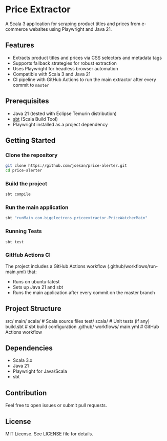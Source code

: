 # Price Extractor

A Scala 3 application for scraping product titles and prices from e-commerce websites using Playwright and Java 21.

## Features

- Extracts product titles and prices via CSS selectors and metadata tags
- Supports fallback strategies for robust extraction
- Uses Playwright for headless browser automation
- Compatible with Scala 3 and Java 21
- CI pipeline with GitHub Actions to run the main extractor after every commit to `master`

## Prerequisites

- Java 21 (tested with Eclipse Temurin distribution)
- [sbt](https://www.scala-sbt.org/) (Scala Build Tool)
- Playwright installed as a project dependency

## Getting Started

### Clone the repository

```bash
git clone https://github.com/joesan/price-alerter.git
cd price-alerter
```

### Build the project

```bash
sbt compile
```

### Run the main application

```bash
sbt "runMain com.bigelectrons.priceextractor.PriceWatcherMain"
```

### Running Tests

```bash
sbt test
```

### GitHub Actions CI

The project includes a GitHub Actions workflow (.github/workflows/run-main.yml) that:

- Runs on ubuntu-latest
- Sets up Java 21 and sbt
- Runs the main application after every commit on the master branch

## Project Structure
src/
main/
scala/            # Scala source files
test/
scala/            # Unit tests (if any)
build.sbt             # sbt build configuration
.github/
workflows/
main.yml          # GitHub Actions workflow

## Dependencies

- Scala 3.x
- Java 21
- Playwright for Java/Scala
- sbt

## Contribution

Feel free to open issues or submit pull requests.

## License

MIT License. See LICENSE file for details.
